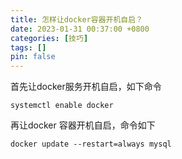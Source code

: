 ```yaml
---
title: 怎样让docker容器开机自启？
date: 2023-01-31 00:37:00 +0800
categories: [技巧]
tags: []
pin: false
---
```


首先让docker服务开机自启，如下命令

```shell
systemctl enable docker
```

再让docker 容器开机自启，命令如下

```shell
docker update --restart=always mysql
```
